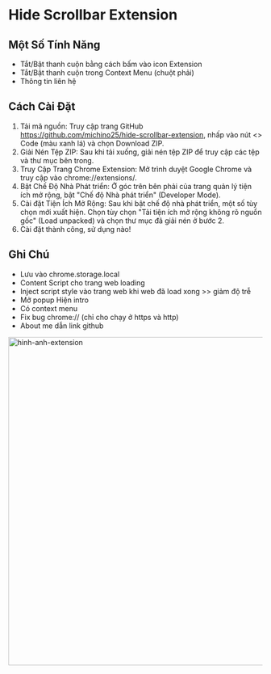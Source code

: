 # Hide Scrollbar Extension

## Một Số Tính Năng

-   Tắt/Bật thanh cuộn bằng cách bấm vào icon Extension
-   Tắt/Bật thanh cuộn trong Context Menu (chuột phải)
-   Thông tin liên hệ

## Cách Cài Đặt

1. Tải mã nguồn: Truy cập trang GitHub https://github.com/michino25/hide-scrollbar-extension, nhấp vào nút <> Code (màu xanh lá) và chọn Download ZIP.
2. Giải Nén Tệp ZIP: Sau khi tải xuống, giải nén tệp ZIP để truy cập các tệp và thư mục bên trong.
3. Truy Cập Trang Chrome Extension: Mở trình duyệt Google Chrome và truy cập vào chrome://extensions/.
4. Bật Chế Độ Nhà Phát triển: Ở góc trên bên phải của trang quản lý tiện ích mở rộng, bật "Chế độ Nhà phát triển" (Developer Mode).
5. Cài đặt Tiện Ích Mở Rộng: Sau khi bật chế độ nhà phát triển, một số tùy chọn mới xuất hiện. Chọn tùy chọn "Tải tiện ích mở rộng không rõ nguồn gốc" (Load unpacked) và chọn thư mục đã giải nén ở bước 2.
6. Cài đặt thành công, sử dụng nào!

## Ghi Chú

-   Lưu vào chrome.storage.local
-   Content Script cho trang web loading
-   Inject script style vào trang web khi web đã load xong >> giảm độ trễ
-   Mở popup Hiện intro
-   Có context menu
-   Fix bug chrome:// (chỉ cho chạy ở https và http)
-   About me dẫn link github

<!-- ![hinh-anh-extension](https://i.imgur.com/GCHitb3.png) -->
<img src="https://i.imgur.com/GCHitb3.png" alt="hinh-anh-extension" width="650" />
